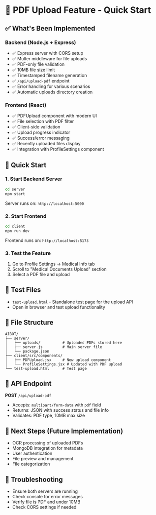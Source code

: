 # 📄 PDF Upload Feature - Quick Start

## ✅ What's Been Implemented

### Backend (Node.js + Express)
- ✅ Express server with CORS setup
- ✅ Multer middleware for file uploads
- ✅ PDF-only file validation
- ✅ 10MB file size limit
- ✅ Timestamped filename generation
- ✅ `/api/upload-pdf` endpoint
- ✅ Error handling for various scenarios
- ✅ Automatic uploads directory creation

### Frontend (React)
- ✅ PDFUpload component with modern UI
- ✅ File selection with PDF filter
- ✅ Client-side validation
- ✅ Upload progress indicator
- ✅ Success/error messaging
- ✅ Recently uploaded files display
- ✅ Integration with ProfileSettings component

## 🚀 Quick Start

### 1. Start Backend Server
```bash
cd server
npm start
```
Server runs on: `http://localhost:5000`

### 2. Start Frontend
```bash
cd client
npm run dev
```
Frontend runs on: `http://localhost:5173`

### 3. Test the Feature
1. Go to Profile Settings → Medical Info tab
2. Scroll to "Medical Documents Upload" section
3. Select a PDF file and upload

## 🧪 Test Files

- `test-upload.html` - Standalone test page for the upload API
- Open in browser and test upload functionality

## 📁 File Structure
```
AIBOT/
├── server/
│   ├── uploads/          # Uploaded PDFs stored here
│   ├── server.js         # Main server file
│   └── package.json
├── client/src/components/
│   ├── PDFUpload.jsx     # New upload component
│   └── ProfileSettings.jsx # Updated with PDF upload
└── test-upload.html      # Test page
```

## 🔧 API Endpoint

**POST** `/api/upload-pdf`
- Accepts: `multipart/form-data` with `pdf` field
- Returns: JSON with success status and file info
- Validates: PDF type, 10MB max size

## 🎯 Next Steps (Future Implementation)
- OCR processing of uploaded PDFs
- MongoDB integration for metadata
- User authentication
- File preview and management
- File categorization

## 🚨 Troubleshooting
- Ensure both servers are running
- Check console for error messages
- Verify file is PDF and under 10MB
- Check CORS settings if needed